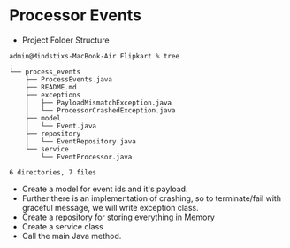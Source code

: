 # Processor Events

- Project Folder Structure
```
admin@Mindstixs-MacBook-Air Flipkart % tree          
.
└── process_events
    ├── ProcessEvents.java
    ├── README.md
    ├── exceptions
    │   ├── PayloadMismatchException.java
    │   └── ProcessorCrashedException.java
    ├── model
    │   └── Event.java
    ├── repository
    │   └── EventRepository.java
    └── service
        └── EventProcessor.java

6 directories, 7 files
```

- Create a model for event ids and it's payload.
- Further there is an implementation of crashing, so to terminate/fail with graceful message, we will write exception class.
- Create a repository for storing everything in Memory
- Create a service class
- Call the main Java method.